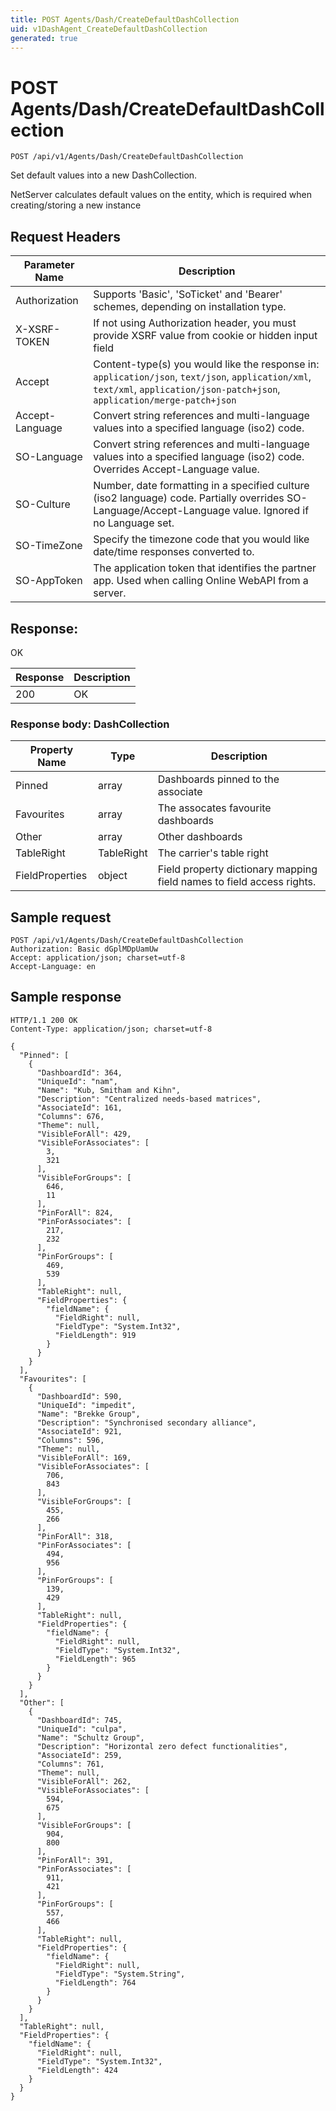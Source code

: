```yaml
---
title: POST Agents/Dash/CreateDefaultDashCollection
uid: v1DashAgent_CreateDefaultDashCollection
generated: true
---
```


# POST Agents/Dash/CreateDefaultDashCollection

```http
POST /api/v1/Agents/Dash/CreateDefaultDashCollection
```

Set default values into a new DashCollection.


NetServer calculates default values on the entity, which is required when creating/storing a new instance







## Request Headers

| Parameter Name | Description |
|----------------|-------------|
| Authorization  | Supports 'Basic', 'SoTicket' and 'Bearer' schemes, depending on installation type. |
| X-XSRF-TOKEN   | If not using Authorization header, you must provide XSRF value from cookie or hidden input field |
| Accept         | Content-type(s) you would like the response in: `application/json`, `text/json`, `application/xml`, `text/xml`, `application/json-patch+json`, `application/merge-patch+json` |
| Accept-Language | Convert string references and multi-language values into a specified language (iso2) code. |
| SO-Language | Convert string references and multi-language values into a specified language (iso2) code. Overrides Accept-Language value. |
| SO-Culture | Number, date formatting in a specified culture (iso2 language) code. Partially overrides SO-Language/Accept-Language value. Ignored if no Language set. |
| SO-TimeZone | Specify the timezone code that you would like date/time responses converted to. |
| SO-AppToken | The application token that identifies the partner app. Used when calling Online WebAPI from a server. |


## Response:

OK

| Response | Description |
|----------------|-------------|
| 200 | OK |

### Response body: DashCollection

| Property Name | Type |  Description |
|----------------|------|--------------|
| Pinned | array | Dashboards pinned to the associate |
| Favourites | array | The assocates favourite dashboards |
| Other | array | Other dashboards |
| TableRight | TableRight | The carrier's table right |
| FieldProperties | object | Field property dictionary mapping field names to field access rights. |

## Sample request

```http!
POST /api/v1/Agents/Dash/CreateDefaultDashCollection
Authorization: Basic dGplMDpUamUw
Accept: application/json; charset=utf-8
Accept-Language: en
```

## Sample response

```http_
HTTP/1.1 200 OK
Content-Type: application/json; charset=utf-8

{
  "Pinned": [
    {
      "DashboardId": 364,
      "UniqueId": "nam",
      "Name": "Kub, Smitham and Kihn",
      "Description": "Centralized needs-based matrices",
      "AssociateId": 161,
      "Columns": 676,
      "Theme": null,
      "VisibleForAll": 429,
      "VisibleForAssociates": [
        3,
        321
      ],
      "VisibleForGroups": [
        646,
        11
      ],
      "PinForAll": 824,
      "PinForAssociates": [
        217,
        232
      ],
      "PinForGroups": [
        469,
        539
      ],
      "TableRight": null,
      "FieldProperties": {
        "fieldName": {
          "FieldRight": null,
          "FieldType": "System.Int32",
          "FieldLength": 919
        }
      }
    }
  ],
  "Favourites": [
    {
      "DashboardId": 590,
      "UniqueId": "impedit",
      "Name": "Brekke Group",
      "Description": "Synchronised secondary alliance",
      "AssociateId": 921,
      "Columns": 596,
      "Theme": null,
      "VisibleForAll": 169,
      "VisibleForAssociates": [
        706,
        843
      ],
      "VisibleForGroups": [
        455,
        266
      ],
      "PinForAll": 318,
      "PinForAssociates": [
        494,
        956
      ],
      "PinForGroups": [
        139,
        429
      ],
      "TableRight": null,
      "FieldProperties": {
        "fieldName": {
          "FieldRight": null,
          "FieldType": "System.Int32",
          "FieldLength": 965
        }
      }
    }
  ],
  "Other": [
    {
      "DashboardId": 745,
      "UniqueId": "culpa",
      "Name": "Schultz Group",
      "Description": "Horizontal zero defect functionalities",
      "AssociateId": 259,
      "Columns": 761,
      "Theme": null,
      "VisibleForAll": 262,
      "VisibleForAssociates": [
        594,
        675
      ],
      "VisibleForGroups": [
        904,
        800
      ],
      "PinForAll": 391,
      "PinForAssociates": [
        911,
        421
      ],
      "PinForGroups": [
        557,
        466
      ],
      "TableRight": null,
      "FieldProperties": {
        "fieldName": {
          "FieldRight": null,
          "FieldType": "System.String",
          "FieldLength": 764
        }
      }
    }
  ],
  "TableRight": null,
  "FieldProperties": {
    "fieldName": {
      "FieldRight": null,
      "FieldType": "System.Int32",
      "FieldLength": 424
    }
  }
}
```